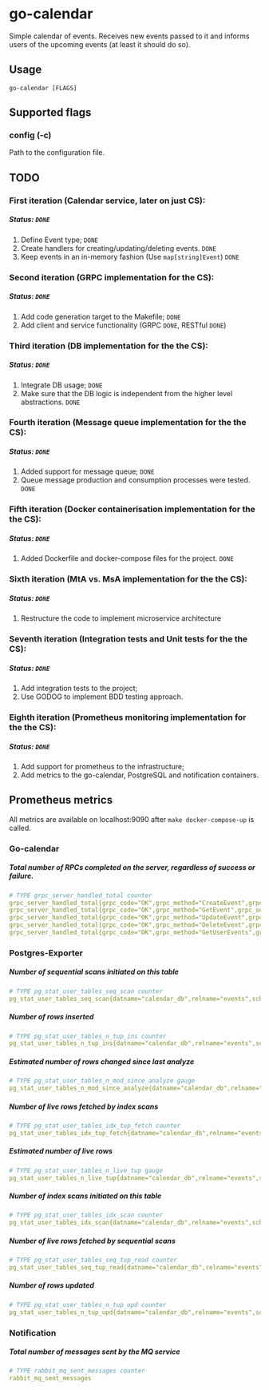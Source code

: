 # go-calendar

Simple calendar of events. Receives new events passed to it and informs users of the upcoming
events (at least it should do so).

## Usage

```go-calendar [FLAGS]```

## Supported flags

### config (-c)
Path to the configuration file.

## TODO
### First iteration (Calendar service, later on just CS):
##### Status: `DONE`
1) Define Event type; `DONE`
2) Create handlers for creating/updating/deleting events. `DONE`
3) Keep events in an in-memory fashion (Use `map[string]Event`) `DONE`

### Second iteration (GRPC implementation for the CS):
##### Status: `DONE`
1) Add code generation target to the Makefile; `DONE`
2) Add client and service functionality (GRPC `DONE`, RESTful `DONE`)

### Third iteration (DB implementation for the the CS):
##### Status: `DONE`
1) Integrate DB usage; `DONE`
2) Make sure that the DB logic is independent from the higher level abstractions. `DONE`

### Fourth iteration (Message queue implementation for the the CS):
##### Status: `DONE`
1) Added support for message queue; `DONE`
2) Queue message production and consumption processes were tested. `DONE`

### Fifth iteration (Docker containerisation implementation for the the CS):
##### Status: `DONE`
1) Added Dockerfile and docker-compose files for the project. `DONE`

### Sixth iteration (MtA vs. MsA implementation for the the CS):
##### Status: `DONE`
1) Restructure the code to implement microservice architecture

### Seventh iteration (Integration tests and Unit tests for the the CS):
##### Status: `DONE`
1) Add integration tests to the project;
2) Use GODOG to implement BDD testing approach.

### Eighth iteration (Prometheus monitoring implementation for the the CS):
##### Status: `DONE`
1) Add support for prometheus to the infrastructure;
2) Add metrics to the go-calendar, PostgreSQL and notification containers.

## Prometheus metrics
All metrics are available on localhost:9090 after `make docker-compose-up` is called.
### Go-calendar
##### Total number of RPCs completed on the server, regardless of success or failure.
```yaml
# TYPE grpc_server_handled_total counter
grpc_server_handled_total{grpc_code="OK",grpc_method="CreateEvent",grpc_service="GoCalendarServer",grpc_type="unary"}
grpc_server_handled_total{grpc_code="OK",grpc_method="GetEvent",grpc_service="GoCalendarServer",grpc_type="unary"}
grpc_server_handled_total{grpc_code="OK",grpc_method="UpdateEvent",grpc_service="GoCalendarServer",grpc_type="unary"}
grpc_server_handled_total{grpc_code="OK",grpc_method="DeleteEvent",grpc_service="GoCalendarServer",grpc_type="unary"}
grpc_server_handled_total{grpc_code="OK",grpc_method="GetUserEvents",grpc_service="GoCalendarServer",grpc_type="unary"}
```

### Postgres-Exporter
##### Number of sequential scans initiated on this table
```yaml
# TYPE pg_stat_user_tables_seq_scan counter
pg_stat_user_tables_seq_scan{datname="calendar_db",relname="events",schemaname="public",server="postgres:5432"}
```
##### Number of rows inserted
```yaml
# TYPE pg_stat_user_tables_n_tup_ins counter
pg_stat_user_tables_n_tup_ins{datname="calendar_db",relname="events",schemaname="public",server="postgres:5432"}
```
##### Estimated number of rows changed since last analyze
```yaml
# TYPE pg_stat_user_tables_n_mod_since_analyze gauge
pg_stat_user_tables_n_mod_since_analyze{datname="calendar_db",relname="events",schemaname="public",server="postgres:5432"}
```
##### Number of live rows fetched by index scans
```yaml
# TYPE pg_stat_user_tables_idx_tup_fetch counter
pg_stat_user_tables_idx_tup_fetch{datname="calendar_db",relname="events",schemaname="public",server="postgres:5432"}
```
##### Estimated number of live rows
```yaml
# TYPE pg_stat_user_tables_n_live_tup gauge
pg_stat_user_tables_n_live_tup{datname="calendar_db",relname="events",schemaname="public",server="postgres:5432"}
```
##### Number of index scans initiated on this table
```yaml
# TYPE pg_stat_user_tables_idx_scan counter
pg_stat_user_tables_idx_scan{datname="calendar_db",relname="events",schemaname="public",server="postgres:5432"}
```
##### Number of live rows fetched by sequential scans
```yaml
# TYPE pg_stat_user_tables_seq_tup_read counter
pg_stat_user_tables_seq_tup_read{datname="calendar_db",relname="events",schemaname="public",server="postgres:5432"}
```
##### Number of rows updated
```yaml
# TYPE pg_stat_user_tables_n_tup_upd counter
pg_stat_user_tables_n_tup_upd{datname="calendar_db",relname="events",schemaname="public",server="postgres:5432"}
```

### Notification
##### Total number of messages sent by the MQ service
```yaml
# TYPE rabbit_mq_sent_messages counter
rabbit_mq_sent_messages
```
